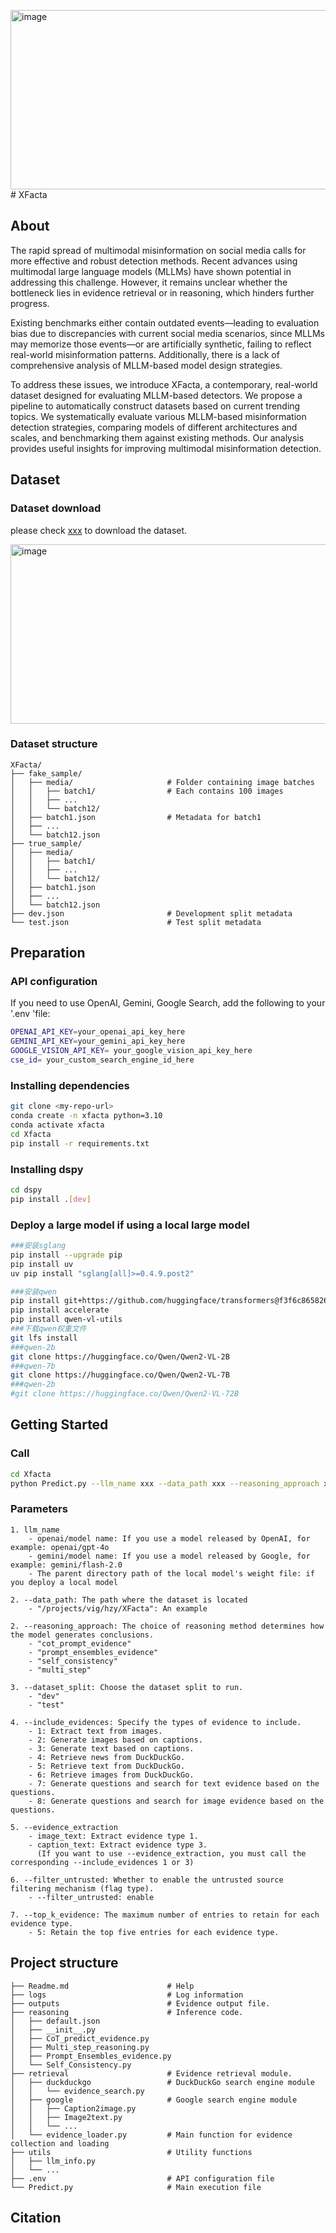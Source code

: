 <img width="1172" height="287" alt="image" src="https://github.com/user-attachments/assets/4537038e-e3e7-4fc9-87f3-91fcfb9834f2" /># XFacta

## About
The rapid spread of multimodal misinformation on social media calls for more effective and robust detection methods. Recent advances using multimodal large language models (MLLMs) have shown potential in addressing this challenge. However, it remains unclear whether the bottleneck lies in evidence retrieval or in reasoning, which hinders further progress.

Existing benchmarks either contain outdated events—leading to evaluation bias due to discrepancies with current social media scenarios, since MLLMs may memorize those events—or are artificially synthetic, failing to reflect real-world misinformation patterns. Additionally, there is a lack of comprehensive analysis of MLLM-based model design strategies.

To address these issues, we introduce XFacta, a contemporary, real-world dataset designed for evaluating MLLM-based detectors. We propose a pipeline to automatically construct datasets based on current trending topics. We systematically evaluate various MLLM-based misinformation detection strategies, comparing models of different architectures and scales, and benchmarking them against existing methods. Our analysis provides useful insights for improving multimodal misinformation detection.


## Dataset

### Dataset download
please check [xxx](#) to download the dataset.

<img width="1172" height="287" alt="image" src="https://github.com/user-attachments/assets/aef18b7c-493d-45d3-9224-628d715a0ba2" />



### Dataset structure

```
XFacta/
├── fake_sample/
│   ├── media/                     # Folder containing image batches
│   │   ├── batch1/                # Each contains 100 images
│   │   ├── ...
│   │   └── batch12/
│   ├── batch1.json                # Metadata for batch1
│   ├── ...
│   └── batch12.json
├── true_sample/
│   ├── media/
│   │   ├── batch1/
│   │   ├── ...
│   │   └── batch12/
│   ├── batch1.json
│   ├── ...
│   └── batch12.json
├── dev.json                       # Development split metadata
└── test.json                      # Test split metadata
```





## Preparation

### API configuration
If you need to use OpenAI, Gemini, Google Search, add the following to your '.env 'file:
```bash
OPENAI_API_KEY=your_openai_api_key_here
GEMINI_API_KEY=your_gemini_api_key_here
GOOGLE_VISION_API_KEY= your_google_vision_api_key_here
cse_id= your_custom_search_engine_id_here
```

### Installing dependencies
```bash
git clone <my-repo-url>
conda create -n xfacta python=3.10
conda activate xfacta
cd Xfacta
pip install -r requirements.txt
```

### Installing dspy
```bash
cd dspy
pip install .[dev]
```

### Deploy a large model if using a local large model
```bash
###安装sglang
pip install --upgrade pip
pip install uv
uv pip install "sglang[all]>=0.4.9.post2"

###安装qwen
pip install git+https://github.com/huggingface/transformers@f3f6c86582611976e72be054675e2bf0abb5f775
pip install accelerate
pip install qwen-vl-utils
###下载qwen权重文件
git lfs install
###qwen-2b
git clone https://huggingface.co/Qwen/Qwen2-VL-2B
###qwen-7b
git clone https://huggingface.co/Qwen/Qwen2-VL-7B
###qwen-2b
#git clone https://huggingface.co/Qwen/Qwen2-VL-72B
```

## Getting Started
### Call
```bash
cd Xfacta
python Predict.py --llm_name xxx --data_path xxx --reasoning_approach xxx --dataset_split xxx --include_evidences xxx --evidence_extraction xxx --top_k_evidence xxx
```

### Parameters
```
1. llm_name
    - openai/model name: If you use a model released by OpenAI, for example: openai/gpt-4o
    - gemini/model name: If you use a model released by Google, for example: gemini/flash-2.0
    - The parent directory path of the local model's weight file: if you deploy a local model

2. --data_path: The path where the dataset is located
    - "/projects/vig/hzy/XFacta": An example

2. --reasoning_approach: The choice of reasoning method determines how the model generates conclusions.
    - "cot_prompt_evidence"
    - "prompt_ensembles_evidence"
    - "self_consistency"
    - "multi_step"

3. --dataset_split: Choose the dataset split to run.
    - "dev"
    - "test"

4. --include_evidences: Specify the types of evidence to include.
    - 1: Extract text from images.
    - 2: Generate images based on captions.
    - 3: Generate text based on captions.
    - 4: Retrieve news from DuckDuckGo.
    - 5: Retrieve text from DuckDuckGo.
    - 6: Retrieve images from DuckDuckGo.
    - 7: Generate questions and search for text evidence based on the questions.
    - 8: Generate questions and search for image evidence based on the questions.

5. --evidence_extraction
    - image_text: Extract evidence type 1.
    - caption_text: Extract evidence type 3.
      (If you want to use --evidence_extraction, you must call the corresponding --include_evidences 1 or 3)

6. --filter_untrusted: Whether to enable the untrusted source filtering mechanism (flag type).
    - --filter_untrusted: enable

7. --top_k_evidence: The maximum number of entries to retain for each evidence type.
    - 5: Retain the top five entries for each evidence type.
```



## Project structure
```
├── Readme.md                      # Help
├── logs                           # Log information
├── outputs                        # Evidence output file.
├── reasoning                      # Inference code.
│   ├── default.json
│   ├── __init__.py             
│   ├── CoT_predict_evidence.py        
│   ├── Multi_step_reasoning.py              
│   ├── Prompt_Ensembles_evidence.py              
│   └── Self_Consistency.py        
├── retrieval                      # Evidence retrieval module.
│   ├── duckduckgo                 # DuckDuckGo search engine module
│   │   └── evidence_search.py     
│   ├── google                     # Google search engine module
│   │   ├── Caption2image.py          
│   │   ├── Image2text.py
│   │   └── ...
│   └── evidence_loader.py         # Main function for evidence collection and loading
├── utils                          # Utility functions
│   ├── llm_info.py        
│   └── ...
├── .env                           # API configuration file
└── Predict.py                     # Main execution file
```

## Citation
